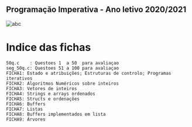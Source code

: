 ## Programação Imperativa - Ano letivo 2020/2021
![abc](https://user-images.githubusercontent.com/61991247/109983632-ecb6c000-7cfa-11eb-86ba-73eb18b4a0d7.png)
# Indice das fichas
```
50q.c    : Questoes 1  a 50  para avaliaçao  
seg_50q.c: Questoes 51 a 100 para avaliaçao
FICHA1: Estado e atribuições; Estruturas de controlo; Programas iterativos
FICHA2: Algoritmos Numéricos sobre inteiros
FICHA3: Vetores de inteiros
FICHA4: Strings e arrays ordenados
FICHA5: Structs e ordenações
FICHA6: Buffers
FICHA7: Listas
FICHA8: Buffers implementados em lista
FICHA9: Árvores
```
